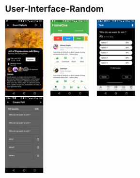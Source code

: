 # User-Interface-Random
<img src="https://github.com/shivanigupta19/User-Interface-Random/blob/master/Images/Event%20details.jpeg?raw=false" width="25%">&nbsp;&nbsp;&nbsp;&nbsp;&nbsp;
<img src="https://github.com/shivanigupta19/User-Interface-Random/blob/master/Images/HomeOne.jpeg?raw=false" width="25%">&nbsp;
&nbsp;&nbsp;&nbsp;&nbsp;
<img src="https://github.com/shivanigupta19/User-Interface-Random/blob/master/Images/Task.jpeg" width="25%">&nbsp;
&nbsp;&nbsp;&nbsp;&nbsp;
<img src="https://github.com/shivanigupta19/User-Interface-Random/blob/master/Images/create%20poll.jpeg" width="25%">&nbsp;
&nbsp;&nbsp;&nbsp;&nbsp;
